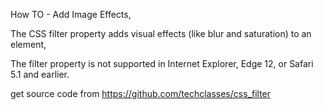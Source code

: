 How TO - Add Image Effects,

The CSS filter property adds visual effects (like blur and saturation) to an element,

The filter property is not supported in Internet Explorer, Edge 12, or Safari 5.1 and earlier.

get source code from https://github.com/techclasses/css_filter
